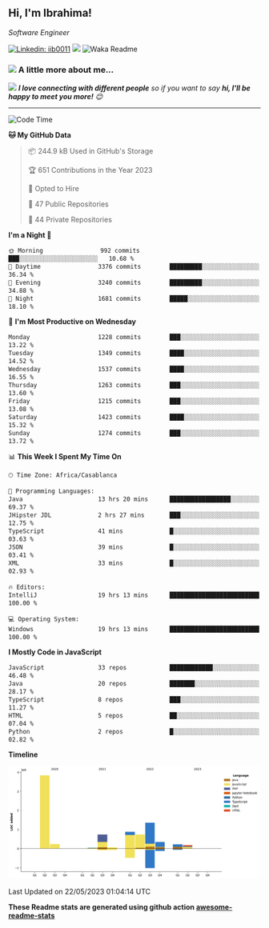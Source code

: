 <h2>Hi, I'm Ibrahima! </h2>
<p><em>Software Engineer 
</em></p>


[![Linkedin: iib0011](https://img.shields.io/badge/-iib0011-blue?style=flat-square&logo=Linkedin&logoColor=white&link=https://www.linkedin.com/in/iib0011/)](https://www.linkedin.com/in/iib0011/)
![](https://visitor-badge.glitch.me/badge?page_id=iib0011)
![Waka Readme](https://github.com/iib0011/iib0011/workflows/Waka%20Readme/badge.svg)


### <img src="https://media.giphy.com/media/VgCDAzcKvsR6OM0uWg/giphy.gif" width="50"> A little more about me...  


<img src="https://media.giphy.com/media/LnQjpWaON8nhr21vNW/giphy.gif" width="60"> <em><b>I love connecting with different people</b> so if you want to say <b>hi, I'll be happy to meet you more!</b> 😊</em>

---
<!--START_SECTION:waka-->
![Code Time](http://img.shields.io/badge/Code%20Time-2%2C069%20hrs%2046%20mins-blue)

**🐱 My GitHub Data** 

> 📦 244.9 kB Used in GitHub's Storage 
 > 
> 🏆 651 Contributions in the Year 2023
 > 
> 💼 Opted to Hire
 > 
> 📜 47 Public Repositories 
 > 
> 🔑 44 Private Repositories 
 > 
**I'm a Night 🦉** 

```text
🌞 Morning                992 commits         ███░░░░░░░░░░░░░░░░░░░░░░   10.68 % 
🌆 Daytime                3376 commits        █████████░░░░░░░░░░░░░░░░   36.34 % 
🌃 Evening                3240 commits        █████████░░░░░░░░░░░░░░░░   34.88 % 
🌙 Night                  1681 commits        █████░░░░░░░░░░░░░░░░░░░░   18.10 % 
```
📅 **I'm Most Productive on Wednesday** 

```text
Monday                   1228 commits        ███░░░░░░░░░░░░░░░░░░░░░░   13.22 % 
Tuesday                  1349 commits        ████░░░░░░░░░░░░░░░░░░░░░   14.52 % 
Wednesday                1537 commits        ████░░░░░░░░░░░░░░░░░░░░░   16.55 % 
Thursday                 1263 commits        ███░░░░░░░░░░░░░░░░░░░░░░   13.60 % 
Friday                   1215 commits        ███░░░░░░░░░░░░░░░░░░░░░░   13.08 % 
Saturday                 1423 commits        ████░░░░░░░░░░░░░░░░░░░░░   15.32 % 
Sunday                   1274 commits        ███░░░░░░░░░░░░░░░░░░░░░░   13.72 % 
```


📊 **This Week I Spent My Time On** 

```text
🕑︎ Time Zone: Africa/Casablanca

💬 Programming Languages: 
Java                     13 hrs 20 mins      █████████████████░░░░░░░░   69.37 % 
JHipster JDL             2 hrs 27 mins       ███░░░░░░░░░░░░░░░░░░░░░░   12.75 % 
TypeScript               41 mins             █░░░░░░░░░░░░░░░░░░░░░░░░   03.63 % 
JSON                     39 mins             █░░░░░░░░░░░░░░░░░░░░░░░░   03.41 % 
XML                      33 mins             █░░░░░░░░░░░░░░░░░░░░░░░░   02.93 % 

🔥 Editors: 
IntelliJ                 19 hrs 13 mins      █████████████████████████   100.00 % 

💻 Operating System: 
Windows                  19 hrs 13 mins      █████████████████████████   100.00 % 
```

**I Mostly Code in JavaScript** 

```text
JavaScript               33 repos            ████████████░░░░░░░░░░░░░   46.48 % 
Java                     20 repos            ███████░░░░░░░░░░░░░░░░░░   28.17 % 
TypeScript               8 repos             ███░░░░░░░░░░░░░░░░░░░░░░   11.27 % 
HTML                     5 repos             ██░░░░░░░░░░░░░░░░░░░░░░░   07.04 % 
Python                   2 repos             █░░░░░░░░░░░░░░░░░░░░░░░░   02.82 % 
```



**Timeline**

![Lines of Code chart](https://raw.githubusercontent.com/iib0011/iib0011/master/assets/bar_graph.png)


 Last Updated on 22/05/2023 01:04:14 UTC
<!--END_SECTION:waka-->

**These Readme stats are generated using github action [awesome-readme-stats](https://github.com/iib0011/waka-readme-stats)**
